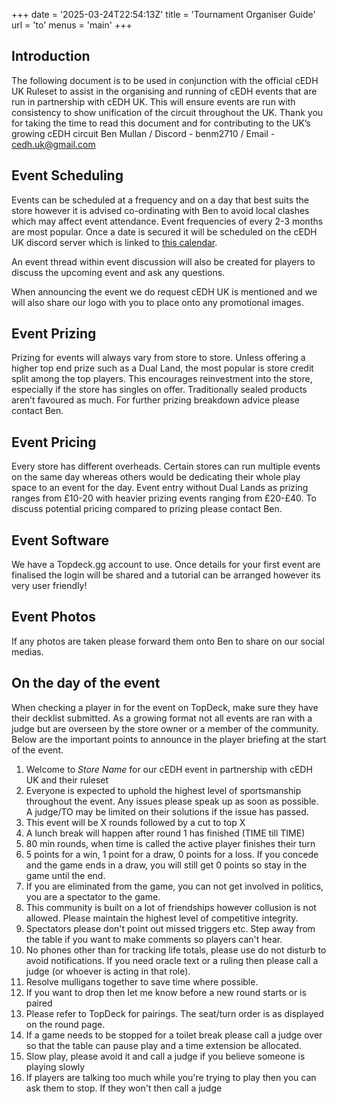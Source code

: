 +++
date = '2025-03-24T22:54:13Z'
title = 'Tournament Organiser Guide'
url = 'to'
menus = 'main'
+++

## Introduction

The following document is to be used in conjunction with the official cEDH UK Ruleset to assist in the organising and running of cEDH events that are run in partnership with cEDH UK.
This will ensure events are run with consistency to show unification of the circuit throughout the UK. Thank you for taking the time to read this document and for contributing to the UK’s growing cEDH circuit
Ben Mullan / Discord - benm2710 / Email - [cedh.uk@gmail.com](cedh.uk@gmail.com)

## Event Scheduling

Events can be scheduled at a frequency and on a day that best suits the store however it is advised co-ordinating with Ben to avoid local clashes which may affect event attendance. Event frequencies of every 2-3 months are most popular. Once a date is secured it will be scheduled on the cEDH UK discord server which is linked to [this calendar](https://cedh.uk/calendar/).

An event thread within event discussion will also be created for players to discuss the upcoming event and ask any questions.

When announcing the event we do request cEDH UK is mentioned and we will also share our logo with you to place onto any promotional images.

## Event Prizing

Prizing for events will always vary from store to store. Unless offering a higher top end prize such as a Dual Land, the most popular is store credit split among the top players. This encourages reinvestment into the store, especially if the store has singles on offer. Traditionally sealed products aren’t favoured as much. For further prizing breakdown advice please contact Ben.

## Event Pricing

Every store has different overheads. Certain stores can run multiple events on the same day whereas others would be dedicating their whole play space to an event for the day. Event entry without Dual Lands as prizing ranges from £10-20 with heavier prizing events ranging from £20-£40. To discuss potential pricing compared to prizing please contact Ben.

## Event Software

We have a Topdeck.gg account to use. Once details for your first event are finalised the login will be shared and a tutorial can be arranged however its very user friendly!

## Event Photos

If any photos are taken please forward them onto Ben to share on our social medias.

## On the day of the event

When checking a player in for the event on TopDeck, make sure they have their decklist submitted. As a growing format not all events are ran with a judge but are overseen by the store owner or a member of the community. Below are the important points to announce in the player briefing at the start of the event.

1. Welcome to *Store Name* for our cEDH event in partnership with cEDH UK and their ruleset
1. Everyone is expected to uphold the highest level of sportsmanship throughout the event. Any issues please speak up as soon as possible. A judge/TO may be limited on their solutions if the issue has passed.
1. This event will be X rounds followed by a cut to top X
1. A lunch break will happen after round 1 has finished (TIME till TIME)
1. 80 min rounds, when time is called the active player finishes their turn
1. 5 points for a win, 1 point for a draw, 0 points for a loss. If you concede and the game ends in a draw, you will still get 0 points so stay in the game until the end.
1. If you are eliminated from the game, you can not get involved in politics, you are a spectator to the game.
1. This community is built on a lot of friendships however collusion is not allowed. Please maintain the highest level of competitive integrity.
1. Spectators please don't point out missed triggers etc. Step away from the table if you want to make comments so players can't hear.
1. No phones other than for tracking life totals, please use do not disturb to avoid notifications. If you need oracle text or a ruling then please call a judge (or whoever is acting in that role).
1. Resolve mulligans together to save time where possible.
1. If you want to drop then let me know before a new round starts or is paired
1. Please refer to TopDeck for pairings. The seat/turn order is as displayed on the round page.
1. If a game needs to be stopped for a toilet break please call a judge over so that the table can pause play and a time extension be allocated.
1. Slow play, please avoid it and call a judge if you believe someone is playing slowly
1. If players are talking too much while you're trying to play then you can ask them to stop. If they won't then call a judge

